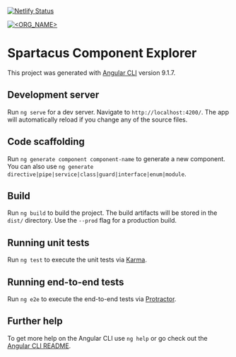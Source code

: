 [![Netlify Status](https://api.netlify.com/api/v1/badges/e060e334-0ee5-404c-9d20-c51ffa93a041/deploy-status)](https://app.netlify.com/sites/friendly-darwin-75acce/deploys)

[![<ORG_NAME>](https://circleci.com/gh/janrode/sap-spartacus-component-explorer.svg?style=shield
)](https://circleci.com/gh/janrode/sap-spartacus-component-explorer)

# Spartacus Component Explorer
This project was generated with [Angular CLI](https://github.com/angular/angular-cli) version 9.1.7.

## Development server

Run `ng serve` for a dev server. Navigate to `http://localhost:4200/`. The app will automatically reload if you change any of the source files.

## Code scaffolding

Run `ng generate component component-name` to generate a new component. You can also use `ng generate directive|pipe|service|class|guard|interface|enum|module`.

## Build

Run `ng build` to build the project. The build artifacts will be stored in the `dist/` directory. Use the `--prod` flag for a production build.

## Running unit tests

Run `ng test` to execute the unit tests via [Karma](https://karma-runner.github.io).

## Running end-to-end tests

Run `ng e2e` to execute the end-to-end tests via [Protractor](http://www.protractortest.org/).

## Further help

To get more help on the Angular CLI use `ng help` or go check out the [Angular CLI README](https://github.com/angular/angular-cli/blob/master/README.md).
